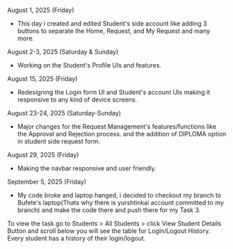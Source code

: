 August 1, 2025 (Friday)
- This day i created and edited Student's side account like adding 3 buttons to separate the Home,
Request, and My Request and many more.

August 2-3, 2025 (Saturday & Sunday)
- Working on the Student's Profile UIs and features.

August 15, 2025 (Friday)
- Redesigning the Login form UI and Student's account UIs making it responsive to any kind of device screens.

August 23-24, 2025 (Saturday-Sunday)
- Major changes for the Request Management's features/functions like the Approval and Rejection process. and the addition of DIPLOMA option in student side request form.

August 29, 2025 (Friday)
- Making the navbar responsive and user friendly.

September 5, 2025 (Friday)
- My code broke and laptop hanged, i decided to checkout my branch to Bufete's laptop(Thats why there is yurshtinkai account committed to my branch) and make the code there and push there for my Task 3.

To view the task go to Students > All Students > click View Student Details Button and scroll below you will see the table for Login/Logout History. Every student has a history of their login/logout.